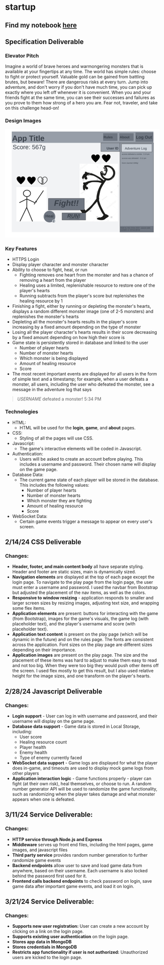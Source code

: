 # startup

## Find my notebook [here](./notes.md)

## Specification Deliverable

### Elevator Pitch
Imagine a world of brave heroes and warmongering monsters that is available at your fingertips at any time. The world has simple rules: choose to fight or protect yourself. Valuable gold can be gained from battling brutes, but beware! There are dangerous risks at every turn. Jump into adventure, and don't worry if you don't have much time, you can pick up exactly where you left off whenever it is convenient. When you and your friends fight at the same time, you can see their successes and failures as you prove to them how strong of a hero you are. Fear not, traveler, and take on this challenge head-on!

### Design Images

![Rough sketch of the main page of the app](images/cs260-app_sketch-AlexSnow.png)


### Key Features
- HTTPS Login
- Display player character and monster character
- Ability to choose to fight, heal, or run
    * Fighting removes one heart from the monster and has a chance of removing a heart from the player
    * Healing uses a limited, replenishable resource to restore one of the player's hearts
    * Running subtracts from the player's score but replenishes the healing resource by 1
- Finishing a fight, either by running or depleting the monster's hearts, displays a random different monster image (one of 2-5 monsters) and replenishes the monster's hearts
- Depleting all the monster's hearts results in the player's score increasing by a fixed amount depending on the type of monster
- Losing all the player character's hearts results in their score decreasing by a fixed amount depending on how high their score is
- Game state is persistently stored in database and linked to the user
    * Number of player hearts
    * Number of monster hearts
    * Which monster is being displayed
    * Amount of healing resource
    * Score
- The most recent important events are displayed for all users in the form of simple text and a timestamp; for example, when a user defeats a monster, all users, including the user who defeated the monster, see a message in the adventure log that says 
>*USERNAME* defeated a monster! 5:34 PM

### Technologies
- HTML: 
    * HTML will be used for the **login**, **game**, and **about** pages. 
- CSS:
    * Styling of all the pages will use CSS.
- Javascript:
    * The game's interactive elements will be coded in Javascript.
- Authentication:
    * Users will be asked to create an account before playing. This includes a username and password. Their chosen name will display on the game page.
- Database Data:
    * The current game state of each player will be stored in the database. This includes the following values:
        * Number of player hearts
        * Number of monster hearts
        * Which monster they are fighting
        * Amount of healing resource
        * Score
- WebSocket Data:
    * Certain game events trigger a message to appear on every user's screen. 



## 2/14/24 CSS Deliverable
### Changes: 
- **Header, footer, and main content body** all have separate styling. Header and footer are static sizes, main is dynamically sized.
- **Navigation elements** are displayed at the top of each page except the login page. To navigate to the play page from the login page, the user must enter a username and password. I used the navbar from Bootstrap but adjusted the placement of the nav items, as well as the colors.
- **Responsive to window resizing** - application responds to smaller and larger screen sizes by resizing images, adjusting text size, and wrapping some flex items.
- **Application elements** are present: buttons for interacting with the game (from Bootstrap), images for the game's visuals, the game log (with placeholder text), and the player's username and score (with placeholder text).
- **Application text content** is present on the play page (which will be dynamic in the future) and on the rules page. The fonts are consistent across the application. Font sizes on the play page are different sizes depending on their importance. 
- **Application images** are present on the play page. The size and the placement of these items was hard to adjust to make them easy to read and not too big. When they were too big they would push other items off the screen. I used flex mostly to get this result, but I also used relative height for the image sizes, and one transform on the player's hearts. 



## 2/28/24 Javascript Deliverable
### Changes:
- **Login support** - User can log in with username and password, and their username will display on the game page.
- **Database data support** - Game data is stored in Local Storage, including:
    - User score
    - Healing resource count
    - Player health
    - Enemy health
    - Type of enemy currently faced
- **WebSocket data support** - Game logs are displayed for what the player does in-game, and timeouts are used to display mock game logs from other players
- **Application interaction logic** - Game functions properly - player can fight (at their own risk), heal themselves, or choose to run. A random number generator API will be used to randomize the game functionality, such as randomizing when the player takes damage and what monster appears when one is defeated. 



## 3/11/24 Service Deliverable:
### Changes:
- **HTTP service through Node.js and Express**
- **Middleware** serves up front end files, including the html pages, game images, and javascript files
- **Third party service** provides random number generation to further randomize game events
- **Backend endpoints** allow user to save and load game data from anywhere, based on their username. Each username is also locked behind the password first used for it. 
- **Frontend calls backend endpoints** to check password on login, save game data after important game events, and load it on login. 



## 3/21/24 Service Deliverable:
### Changes:
- **Supports new user registration:** User can create a new account by clicking on a link on the login page. 
- **Supports existing user authentication** on the login page.
- **Stores app data in MongoDB**
- **Stores credentials in MongoDB**
- **Restricts app functionality if user is not authorized:** Unauthorized users are kicked to the login page.

